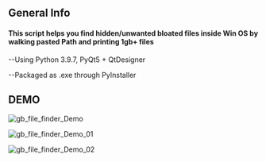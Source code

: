 
<h2>General Info</h2>
<h4>This script helps you find hidden/unwanted bloated files inside Win OS by walking pasted Path and printing 1gb+ files</h4>


--Using Python 3.9.7, PyQt5 + QtDesigner

--Packaged as .exe through PyInstaller


<h2>DEMO</h2>

![gb_file_finder_Demo](https://github.com/BlakeXYZ/WinWeb-Python-Projects/assets/37947050/0cfd72ac-3d24-435f-8f90-e35a7fb7c663)


![gb_file_finder_Demo_01](https://github.com/BlakeXYZ/WinWeb-Python-Projects/assets/37947050/d23843a0-d964-4ea4-833d-fe9dd8f2e2a9)


![gb_file_finder_Demo_02](https://github.com/BlakeXYZ/WinWeb-Python-Projects/assets/37947050/615b8076-2349-4d0c-8c2a-2da99497374d)
